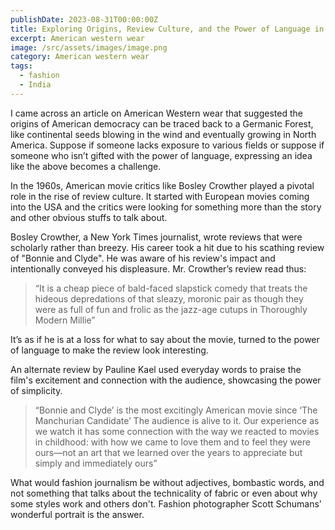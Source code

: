 ```yaml
---
publishDate: 2023-08-31T00:00:00Z
title: Exploring Origins, Review Culture, and the Power of Language in American Western Wear and Film Critique
excerpt: American western wear
image: /src/assets/images/image.png
category: American western wear
tags:
  - fashion
  - India
---
```


I came across an article on American Western wear that suggested the origins of American democracy can be traced back to a Germanic Forest, like continental seeds blowing in the wind and eventually growing in North America. Suppose if someone lacks exposure to various fields or suppose if someone who isn’t gifted with the power of language, expressing an idea like the above becomes a challenge.

In the 1960s, American movie critics like Bosley Crowther played a pivotal role in the rise of review culture. It started with European movies coming into the USA and the critics were looking for something more than the story and other obvious stuffs to talk about.

Bosley Crowther, a New York Times journalist, wrote reviews that were scholarly rather than breezy. His career took a hit due to his scathing review of "Bonnie and Clyde". He was aware of his review's impact and intentionally conveyed his displeasure. Mr. Crowther’s review read thus:

> “It is a cheap piece of bald-faced slapstick comedy that treats the hideous depredations of that sleazy, moronic pair as though they were as full of fun and frolic as the jazz-age cutups in Thoroughly Modern Millie”

It’s as if he is at a loss for what to say about the movie, turned to the power of language to make the review look interesting.

An alternate review by Pauline Kael used everyday words to praise the film's excitement and connection with the audience, showcasing the power of simplicity.

> “Bonnie and Clyde’ is the most excitingly American movie since ‘The Manchurian Candidate’  The audience is alive to it. Our experience as we watch it has some connection with the way we reacted to movies in childhood: with how we came to love them and to feel they were ours—not an art that we learned over the years to appreciate but simply and immediately ours”

What would fashion journalism be without adjectives, bombastic words, and not something that talks about the technicality of fabric or even about why some styles work and others don't. Fashion photographer Scott Schumans’ wonderful portrait is the answer.
